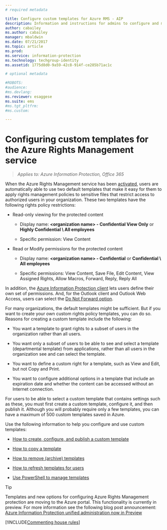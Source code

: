 ```yaml
---
# required metadata

title: Configure custom templates for Azure RMS - AIP
description: Information and instructions for admins to configure and manage usage rights templates. Templates make it easy for users and other admins to apply policies to sensitive files that restrict access to authorized users.
author: cabailey
ms.author: cabailey
manager: mbaldwin
ms.date: 07/21/2017
ms.topic: article
ms.prod:
ms.service: information-protection
ms.technology: techgroup-identity
ms.assetid: 1775d8d0-9a59-42c8-914f-ce285b71ac1c

# optional metadata

#ROBOTS:
#audience:
#ms.devlang:
ms.reviewer: esaggese
ms.suite: ems
#ms.tgt_pltfrm:
#ms.custom:

---
```


# Configuring custom templates for the Azure Rights Management service

>*Applies to: Azure Information Protection, Office 365*

When the Azure Rights Management service has been [activated](activate-service.md), users are automatically able to use two default templates that make it easy for them to apply rights management policies to sensitive files that restrict access to authorized users in your organization. These two templates have the following rights policy restrictions:

-   Read-only viewing for the protected content

    -   Display name: **&lt;organization name&gt; - Confidential View Only** or **Highly Confidential \ All employees**

    -   Specific permission: View Content

-   Read or Modify permissions for the protected content

    -   Display name: **&lt;organization name&gt; - Confidential** or **Confidential \ All employees**

    -   Specific permissions: View Content, Save File, Edit Content, View Assigned Rights, Allow Macros, Forward, Reply, Reply All

In addition, the [Azure Information Protection client](../rms-client/aip-client.md) lets users define their own set of permissions. And, for the Outlook client and Outlook Web Access, users can select the [Do Not Forward option](../deploy-use/configure-usage-rights.md#do-not-forward-option-for-emails).

For many organizations, the default templates might be sufficient. But if you want to create your own custom rights policy templates, you can do so. Reasons for creating a custom template include the following:

-   You want a template to grant rights to a subset of users in the organization rather than all users.

-   You want only a subset of users to be able to see and select a template (departmental template) from applications, rather than all users in the organization see and can select the template.

-   You want to define a custom right for a template, such as View and Edit, but not Copy and Print.

-   You want to configure additional options in a template that include an expiration date and whether the content can be accessed without an Internet connection.

For users to be able to select a custom template that contains settings such as these, you must first create a custom template, configure it, and then publish it. Although you will probably require only a few templates, you can have a maximum of 500 custom templates saved in Azure. 

Use the following information to help you configure and use custom templates:

-   [How to create, configure, and publish a custom template](create-template.md)

-   [How to copy a template](copy-template.md)

-   [How to remove (archive) templates](remove-template.md)

-   [How to refresh templates for users](refresh-templates.md)

-   [Use PowerShell to manage templates](configure-templates-with-powershell.md)

> [!TIP]
> Templates and new options for configuring Azure Rights Management protection are moving to the Azure portal. This functionality is currently in preview. For more information see the following blog post announcement: [Azure Information Protection unified administration now in Preview](https://blogs.technet.microsoft.com/enterprisemobility/2017/04/26/azure-information-protection-unified-administration-now-in-preview/) 


[!INCLUDE[Commenting house rules](../includes/houserules.md)]

